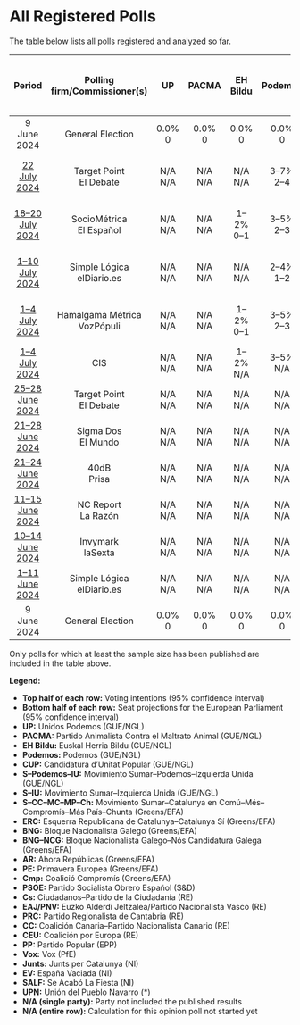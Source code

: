 # All Registered Polls

The table below lists all polls registered and analyzed so far.

| Period     | Polling firm/Commissioner(s) | UP | PACMA | EH Bildu | Podemos | CUP | S–Podemos–IU | S–IU | S–CC–MC–MP–Ch | ERC | BNG | BNG–NCG | AR | PE | Cmp | PSOE | Cs | EAJ/PNV | PRC | CC | CEU | PP | Vox | Junts | EV | SALF | UPN |
|:----------:|:----------------------------:|:--:|:--:|:--:|:--:|:--:|:--:|:--:|:--:|:--:|:--:|:--:|:--:|:--:|:--:|:--:|:--:|:--:|:--:|:--:|:--:|:--:|:--:|:--:|:--:|:--:|:--:|
| 9 June 2024 | General Election | 0.0% <br> 0 | 0.0% <br> 0 | 0.0% <br> 0 | 0.0% <br> 0 | 0.0% <br> 0 | 0.0% <br> 0 | 0.0% <br> 0 | 0.0% <br> 0 | 0.0% <br> 0 | 0.0% <br> 0 | 0.0% <br> 0 | 0.0% <br> 0 | 0.0% <br> 0 | 0.0% <br> 0 | 0.0% <br> 0 | 0.0% <br> 0 | 0.0% <br> 0 | 0.0% <br> 0 | 0.0% <br> 0 | 0.0% <br> 0 | 0.0% <br> 0 | 0.0% <br> 0 | 0.0% <br> 0 | 0.0% <br> 0 | 0.0% <br> 0 | 0.0% <br> 0 |
| [22 July 2024](2024-07-22-TargetPoint.html) | Target Point <br> El Debate | N/A <br> N/A | N/A <br> N/A | N/A <br> N/A | 3–7% <br> 2–4 | N/A <br> N/A | N/A <br> N/A | 1–4% <br> 0–2 | 2–5% <br> 1–3 | N/A <br> N/A | N/A <br> N/A | N/A <br> N/A | N/A <br> N/A | N/A <br> N/A | N/A <br> N/A | 27–34% <br> 19–24 | N/A <br> N/A | N/A <br> N/A | N/A <br> N/A | N/A <br> N/A | N/A <br> N/A | 30–38% <br> 21–26 | 9–13% <br> 6–9 | N/A <br> N/A | N/A <br> N/A | 3–6% <br> 1–4 | N/A <br> N/A |
| [18–20 July 2024](2024-07-20-SocioMétrica.html) | SocioMétrica <br> El Español | N/A <br> N/A | N/A <br> N/A | 1–2% <br> 0–1 | 3–5% <br> 2–3 | N/A <br> N/A | N/A <br> N/A | 2–4% <br> 1–2 | 4–6% <br> 2–3 | 1–2% <br> 0–1 | N/A <br> N/A | 0–2% <br> 0–1 | N/A <br> N/A | N/A <br> N/A | N/A <br> N/A | 27–32% <br> 18–21 | N/A <br> N/A | 1–2% <br> 0–1 | N/A <br> N/A | 0–1% <br> 0 | N/A <br> N/A | 32–37% <br> 21–25 | 9–13% <br> 6–8 | 1–3% <br> 0–1 | N/A <br> N/A | 3–5% <br> 2–3 | 0–1% <br> 0 |
| [1–10 July 2024](2024-07-10-SimpleLógica.html) | Simple Lógica <br> elDiario.es | N/A <br> N/A | N/A <br> N/A | N/A <br> N/A | 2–4% <br> 1–2 | N/A <br> N/A | N/A <br> N/A | 2–5% <br> 1–3 | 4–7% <br> 2–5 | N/A <br> N/A | N/A <br> N/A | N/A <br> N/A | N/A <br> N/A | N/A <br> N/A | N/A <br> N/A | 28–35% <br> 20–24 | N/A <br> N/A | N/A <br> N/A | N/A <br> N/A | N/A <br> N/A | N/A <br> N/A | 30–37% <br> 21–26 | 8–13% <br> 5–9 | N/A <br> N/A | N/A <br> N/A | 2–5% <br> 1–3 | N/A <br> N/A |
| [1–4 July 2024](2024-07-04-HamalgamaMétrica.html) | Hamalgama Métrica <br> VozPópuli | N/A <br> N/A | N/A <br> N/A | 1–2% <br> 0–1 | 3–5% <br> 2–3 | N/A <br> N/A | N/A <br> N/A | 1–3% <br> 1 | 3–5% <br> 1–3 | 1–3% <br> 0–1 | N/A <br> N/A | 0–2% <br> 0 | N/A <br> N/A | N/A <br> N/A | N/A <br> N/A | 27–33% <br> 18–22 | N/A <br> N/A | 1–2% <br> 0–1 | N/A <br> N/A | 0–1% <br> 0 | N/A <br> N/A | 32–38% <br> 22–25 | 9–13% <br> 6–8 | 1–3% <br> 0–1 | N/A <br> N/A | 3–5% <br> 2–3 | 0–1% <br> 0 |
| [1–4 July 2024](2024-07-04-CIS.html) | CIS | N/A <br> N/A | N/A <br> N/A | 1–2% <br> N/A | 3–5% <br> N/A | N/A <br> N/A | N/A <br> N/A | 2–3% <br> N/A | 4–5% <br> N/A | 1–2% <br> N/A | N/A <br> N/A | 0–1% <br> N/A | N/A <br> N/A | N/A <br> N/A | N/A <br> N/A | 31–34% <br> N/A | N/A <br> N/A | 1–2% <br> N/A | N/A <br> N/A | 0–1% <br> N/A | N/A <br> N/A | 29–32% <br> N/A | 11–13% <br> N/A | 1–2% <br> N/A | N/A <br> N/A | 2–3% <br> N/A | 0% <br> N/A |
| [25–28 June 2024](2024-06-28-TargetPoint.html) | Target Point <br> El Debate | N/A <br> N/A | N/A <br> N/A | N/A <br> N/A | N/A <br> N/A | N/A <br> N/A | N/A <br> N/A | N/A <br> N/A | N/A <br> N/A | N/A <br> N/A | N/A <br> N/A | N/A <br> N/A | N/A <br> N/A | N/A <br> N/A | N/A <br> N/A | N/A <br> N/A | N/A <br> N/A | N/A <br> N/A | N/A <br> N/A | N/A <br> N/A | N/A <br> N/A | N/A <br> N/A | N/A <br> N/A | N/A <br> N/A | N/A <br> N/A | N/A <br> N/A | N/A <br> N/A |
| [21–28 June 2024](2024-06-28-SigmaDos.html) | Sigma Dos <br> El Mundo | N/A <br> N/A | N/A <br> N/A | N/A <br> N/A | N/A <br> N/A | N/A <br> N/A | N/A <br> N/A | N/A <br> N/A | N/A <br> N/A | N/A <br> N/A | N/A <br> N/A | N/A <br> N/A | N/A <br> N/A | N/A <br> N/A | N/A <br> N/A | N/A <br> N/A | N/A <br> N/A | N/A <br> N/A | N/A <br> N/A | N/A <br> N/A | N/A <br> N/A | N/A <br> N/A | N/A <br> N/A | N/A <br> N/A | N/A <br> N/A | N/A <br> N/A | N/A <br> N/A |
| [21–24 June 2024](2024-06-24-40dB.html) | 40dB <br> Prisa | N/A <br> N/A | N/A <br> N/A | N/A <br> N/A | N/A <br> N/A | N/A <br> N/A | N/A <br> N/A | N/A <br> N/A | N/A <br> N/A | N/A <br> N/A | N/A <br> N/A | N/A <br> N/A | N/A <br> N/A | N/A <br> N/A | N/A <br> N/A | N/A <br> N/A | N/A <br> N/A | N/A <br> N/A | N/A <br> N/A | N/A <br> N/A | N/A <br> N/A | N/A <br> N/A | N/A <br> N/A | N/A <br> N/A | N/A <br> N/A | N/A <br> N/A | N/A <br> N/A |
| [11–15 June 2024](2024-06-15-NCReport.html) | NC Report <br> La Razón | N/A <br> N/A | N/A <br> N/A | N/A <br> N/A | N/A <br> N/A | N/A <br> N/A | N/A <br> N/A | N/A <br> N/A | N/A <br> N/A | N/A <br> N/A | N/A <br> N/A | N/A <br> N/A | N/A <br> N/A | N/A <br> N/A | N/A <br> N/A | N/A <br> N/A | N/A <br> N/A | N/A <br> N/A | N/A <br> N/A | N/A <br> N/A | N/A <br> N/A | N/A <br> N/A | N/A <br> N/A | N/A <br> N/A | N/A <br> N/A | N/A <br> N/A | N/A <br> N/A |
| [10–14 June 2024](2024-06-14-Invymark.html) | Invymark <br> laSexta | N/A <br> N/A | N/A <br> N/A | N/A <br> N/A | N/A <br> N/A | N/A <br> N/A | N/A <br> N/A | N/A <br> N/A | N/A <br> N/A | N/A <br> N/A | N/A <br> N/A | N/A <br> N/A | N/A <br> N/A | N/A <br> N/A | N/A <br> N/A | N/A <br> N/A | N/A <br> N/A | N/A <br> N/A | N/A <br> N/A | N/A <br> N/A | N/A <br> N/A | N/A <br> N/A | N/A <br> N/A | N/A <br> N/A | N/A <br> N/A | N/A <br> N/A | N/A <br> N/A |
| [1–11 June 2024](2024-06-11-SimpleLógica.html) | Simple Lógica <br> elDiario.es | N/A <br> N/A | N/A <br> N/A | N/A <br> N/A | N/A <br> N/A | N/A <br> N/A | N/A <br> N/A | N/A <br> N/A | N/A <br> N/A | N/A <br> N/A | N/A <br> N/A | N/A <br> N/A | N/A <br> N/A | N/A <br> N/A | N/A <br> N/A | N/A <br> N/A | N/A <br> N/A | N/A <br> N/A | N/A <br> N/A | N/A <br> N/A | N/A <br> N/A | N/A <br> N/A | N/A <br> N/A | N/A <br> N/A | N/A <br> N/A | N/A <br> N/A | N/A <br> N/A |
| 9 June 2024 | General Election | 0.0% <br> 0 | 0.0% <br> 0 | 0.0% <br> 0 | 0.0% <br> 0 | 0.0% <br> 0 | 0.0% <br> 0 | 0.0% <br> 0 | 0.0% <br> 0 | 0.0% <br> 0 | 0.0% <br> 0 | 0.0% <br> 0 | 0.0% <br> 0 | 0.0% <br> 0 | 0.0% <br> 0 | 0.0% <br> 0 | 0.0% <br> 0 | 0.0% <br> 0 | 0.0% <br> 0 | 0.0% <br> 0 | 0.0% <br> 0 | 0.0% <br> 0 | 0.0% <br> 0 | 0.0% <br> 0 | 0.0% <br> 0 | 0.0% <br> 0 | 0.0% <br> 0 |

Only polls for which at least the sample size has been published are included in the table above.

**Legend:**
+ **Top half of each row:** Voting intentions (95% confidence interval)
+ **Bottom half of each row:** Seat projections for the European Parliament (95% confidence interval)
+ **UP:** Unidos Podemos (GUE/NGL)
+ **PACMA:** Partido Animalista Contra el Maltrato Animal (GUE/NGL)
+ **EH Bildu:** Euskal Herria Bildu (GUE/NGL)
+ **Podemos:** Podemos (GUE/NGL)
+ **CUP:** Candidatura d’Unitat Popular (GUE/NGL)
+ **S–Podemos–IU:** Movimiento Sumar–Podemos–Izquierda Unida (GUE/NGL)
+ **S–IU:** Movimiento Sumar–Izquierda Unida (GUE/NGL)
+ **S–CC–MC–MP–Ch:** Movimiento Sumar–Catalunya en Comú–Més–Compromís–Más País–Chunta (Greens/EFA)
+ **ERC:** Esquerra Republicana de Catalunya–Catalunya Sí (Greens/EFA)
+ **BNG:** Bloque Nacionalista Galego (Greens/EFA)
+ **BNG–NCG:** Bloque Nacionalista Galego–Nós Candidatura Galega (Greens/EFA)
+ **AR:** Ahora Repúblicas (Greens/EFA)
+ **PE:** Primavera Europea (Greens/EFA)
+ **Cmp:** Coalició Compromís (Greens/EFA)
+ **PSOE:** Partido Socialista Obrero Español (S&D)
+ **Cs:** Ciudadanos–Partido de la Ciudadanía (RE)
+ **EAJ/PNV:** Euzko Alderdi Jeltzalea/Partido Nacionalista Vasco (RE)
+ **PRC:** Partido Regionalista de Cantabria (RE)
+ **CC:** Coalición Canaria–Partido Nacionalista Canario (RE)
+ **CEU:** Coalición por Europa (RE)
+ **PP:** Partido Popular (EPP)
+ **Vox:** Vox (PfE)
+ **Junts:** Junts per Catalunya (NI)
+ **EV:** España Vaciada (NI)
+ **SALF:** Se Acabó La Fiesta (NI)
+ **UPN:** Unión del Pueblo Navarro (*)
+ **N/A (single party):** Party not included the published results
+ **N/A (entire row):** Calculation for this opinion poll not started yet

